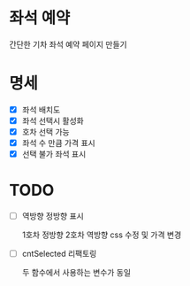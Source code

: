 # 좌석 예약

간단한 기차 좌석 예약 페이지 만들기

# 명세

- [x] 좌석 배치도
- [x] 좌석 선택시 활성화
- [x] 호차 선택 가능
- [X] 좌석 수 만큼 가격 표시
- [x] 선택 불가 좌석 표시

# TODO

- [ ] 역방향 정방향 표시
        
    1호차 정방향 2호차 역방향 css 수정 및 가격 변경
        
- [ ] cntSelected 리팩토링

    두 함수에서 사용하는 변수가 동일